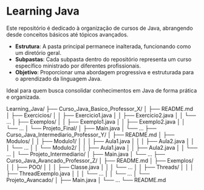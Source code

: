 # Learning Java

Este repositório é dedicado à organização de cursos de Java, abrangendo desde conceitos básicos até tópicos avançados. 

- **Estrutura**: A pasta principal permanece inalterada, funcionando como um diretório geral. 
- **Subpastas**: Cada subpasta dentro do repositório representa um curso específico ministrado por diferentes profissionais. 
- **Objetivo**: Proporcionar uma abordagem progressiva e estruturada para o aprendizado da linguagem Java.

Ideal para quem busca consolidar conhecimentos em Java de forma prática e organizada.

Learning_Java/
├── Curso_Java_Basico_Professor_X/
│   ├── README.md
│   ├── Exercicios/
│   │   ├── Exercicio1.java
│   │   ├── Exercicio2.java
│   │   └── ...
│   ├── Exemplos/
│   │   ├── Exemplo1.java
│   │   ├── Exemplo2.java
│   │   └── ...
│   └── Projeto_Final/
│       ├── Main.java
│       └── ...
├── Curso_Java_Intermediario_Professor_Y/
│   ├── README.md
│   ├── Modulos/
│   │   ├── Modulo1/
│   │   │   ├── Aula1.java
│   │   │   ├── Aula2.java
│   │   │   └── ...
│   │   └── Modulo2/
│   │       ├── Aula1.java
│   │       ├── Aula2.java
│   │       └── ...
│   └── Projeto_Intermediario/
│       ├── Main.java
│       └── ...
├── Curso_Java_Avancado_Professor_Z/
│   ├── README.md
│   ├── Exemplos/
│   │   ├── POO/
│   │   │   ├── Classe.java
│   │   │   └── ...
│   │   ├── Threads/
│   │   │   ├── ThreadExemplo.java
│   │   │   └── ...
│   │   └── ...
│   └── Projeto_Avancado/
│       ├── Main.java
│       └── ...
└── README.md
